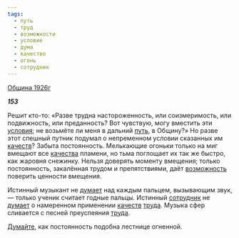 ```yaml
---
tags:
  - путь
  - труд
  - возможности
  - условие
  - дума
  - качество
  - огонь
  - сотрудник
---
```

[Община 1926г](https://127.0.0.1:4002/agni/1926)

___153___

Решит кто-то: «Разве трудна настороженность, или соизмеримость, или подвижность, или преданность? Вот чувствую, могу вместить эти [условия](../../../tags/#условие); не возьмёте ли меня в дальний [путь](../../../tags/#путь), в Общину?» Но разве этот спешный путник подумал о непременном условии сказанных им [качеств](../../../tags/#качество)? Забыта постоянность. Мелькающие огоньки только на миг вмещают все [качества](../../../tags/#качество) пламени, но тьма поглощает их так же быстро, как жаровня снежинку. Нельзя доверять моменту вмещения; только постоянность, закалённая трудом и препятствиями, даёт [возможность](../../../tags/#возможности) поверить ценности вмещения.   

Истинный музыкант не [думает](../../../tags/#дума) над каждым пальцем, вызывающим звук, — только ученик считает годные пальцы. Истинный [сотрудник](../../../tags/#сотрудник) не [думает](../../../tags/#дума) о намеренном применении [качеств](../../../tags/#качество) [труда](../../../tags/#труд). Музыка сфер сливается с песней преуспеяния [труда](../../../tags/#труд).   

[Думайте](../../../tags/#дума), как постоянность подобна лестнице огненной.   


